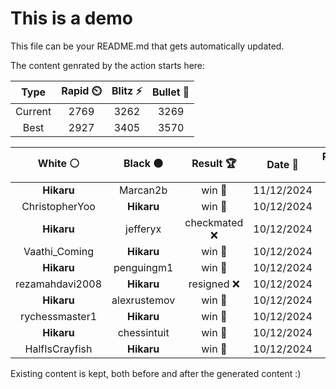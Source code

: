 # This is a demo

This file can be your README.md that gets automatically updated.

The content genrated by the action starts here:

<!--START_SECTION:chessStats-->
<!-- Automatically generated with https://github.com/Balastrong/chess-stats-action -->

| Type | Rapid ⏲️ | Blitz ⚡ | Bullet 🔫 |
|:---:|:---:|:---:|:---:|
| Current | 2769 | 3262 | 3269 |
| Best | 2927 | 3405 | 3570 |

| White ⚪ | Black ⚫ | Result 🏆 | Date 📅 | Position 🗺️ | Type 🕕 |
|:---:|:---:|:---:|:---:|:---:|:---:|
| **Hikaru** | Marcan2b | win 🥇 | 11/12/2024 | <a href="http://www.ee.unb.ca/cgi-bin/tervo/fen.pl?select=2k1r3/1pQ1b2p/p6q/3rn2b/3P2p1/PP2P3/1B1N1PP1/2R2K1R b - -">Link</a> | Blitz |
| ChristopherYoo | **Hikaru** | win 🥇 | 10/12/2024 | <a href="http://www.ee.unb.ca/cgi-bin/tervo/fen.pl?select=8/8/6k1/PR3p2/6p1/3n2K1/r6P/8 w - -">Link</a> | Blitz |
| **Hikaru** | jefferyx | checkmated ❌ | 10/12/2024 | <a href="http://www.ee.unb.ca/cgi-bin/tervo/fen.pl?select=7Q/5p2/4q3/1R3K2/2k3r1/8/1p6/8 w - -">Link</a> | Blitz |
| Vaathi_Coming | **Hikaru** | win 🥇 | 10/12/2024 | <a href="http://www.ee.unb.ca/cgi-bin/tervo/fen.pl?select=8/6k1/p2prqp1/3P1p2/P1P4p/2Q4P/6P1/6K1 w - -">Link</a> | Blitz |
| **Hikaru** | penguingm1 | win 🥇 | 10/12/2024 | <a href="http://www.ee.unb.ca/cgi-bin/tervo/fen.pl?select=2n5/3P4/8/4N2p/1p2P3/3K2k1/8/8 b - -">Link</a> | Blitz |
| rezamahdavi2008 | **Hikaru** | resigned ❌ | 10/12/2024 | <a href="http://www.ee.unb.ca/cgi-bin/tervo/fen.pl?select=6r1/1P3p2/P7/N1k1p3/4Pn1p/2P2n1P/2K5/1R3B2 b - -">Link</a> | Blitz |
| **Hikaru** | alexrustemov | win 🥇 | 10/12/2024 | <a href="http://www.ee.unb.ca/cgi-bin/tervo/fen.pl?select=2rRr3/1P2P1kb/2N2n1p/6p1/p1p5/P5P1/6BP/4R1K1 b - -">Link</a> | Blitz |
| rychessmaster1 | **Hikaru** | win 🥇 | 10/12/2024 | <a href="http://www.ee.unb.ca/cgi-bin/tervo/fen.pl?select=3r2k1/1R6/6pp/4p3/6P1/6P1/2n1Kb2/8 w - -">Link</a> | Blitz |
| **Hikaru** | chessintuit | win 🥇 | 10/12/2024 | <a href="http://www.ee.unb.ca/cgi-bin/tervo/fen.pl?select=8/4kr2/pp1b2Rq/2pQ4/2P2p2/1P2rN2/P6P/6RK b - -">Link</a> | Blitz |
| HalfIsCrayfish | **Hikaru** | win 🥇 | 10/12/2024 | <a href="http://www.ee.unb.ca/cgi-bin/tervo/fen.pl?select=2k5/4Kp2/2P1bP2/4P3/8/5nBp/8/8 w - -">Link</a> | Blitz |

<!--END_SECTION:chessStats-->

Existing content is kept, both before and after the generated content :)
